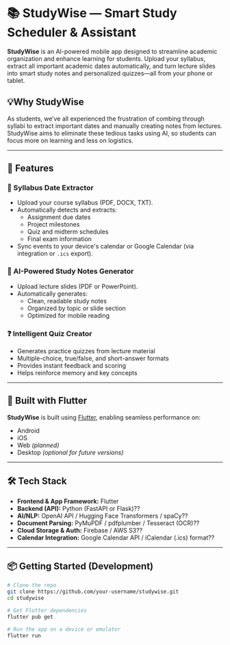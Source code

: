 # 📚 StudyWise — Smart Study Scheduler & Assistant

**StudyWise** is an AI-powered mobile app designed to streamline academic organization and enhance learning for students. Upload your syllabus, extract all important academic dates automatically, and turn lecture slides into smart study notes and personalized quizzes—all from your phone or tablet.


## 💡Why StudyWise
As students, we’ve all experienced the frustration of combing through syllabi to extract important dates and manually creating notes from lectures. StudyWise aims to eliminate these tedious tasks using AI, so students can focus more on learning and less on logistics.

---

## 🚀 Features

### 📆 Syllabus Date Extractor
- Upload your course syllabus (PDF, DOCX, TXT).
- Automatically detects and extracts:
  - Assignment due dates  
  - Project milestones  
  - Quiz and midterm schedules  
  - Final exam information  
- Sync events to your device's calendar or Google Calendar (via integration or `.ics` export).

### 📝 AI-Powered Study Notes Generator
- Upload lecture slides (PDF or PowerPoint).
- Automatically generates:
  - Clean, readable study notes  
  - Organized by topic or slide section  
  - Optimized for mobile reading

### ❓ Intelligent Quiz Creator
- Generates practice quizzes from lecture material
- Multiple-choice, true/false, and short-answer formats
- Provides instant feedback and scoring
- Helps reinforce memory and key concepts

---

## 📱 Built with Flutter

**StudyWise** is built using [Flutter](https://flutter.dev), enabling seamless performance on:
- Android  
- iOS  
- Web *(planned)*  
- Desktop *(optional for future versions)*

---

## 🛠️ Tech Stack

- **Frontend & App Framework:** Flutter  
- **Backend (API):** Python (FastAPI or Flask)?? 
- **AI/NLP:** OpenAI API / Hugging Face Transformers / spaCy??  
- **Document Parsing:** PyMuPDF / pdfplumber / Tesseract (OCR)??  
- **Cloud Storage & Auth:** Firebase / AWS S3??  
- **Calendar Integration:** Google Calendar API / iCalendar (.ics) format??  

---

## 📦 Getting Started (Development)

```bash
# Clone the repo
git clone https://github.com/your-username/studywise.git
cd studywise

# Get Flutter dependencies
flutter pub get

# Run the app on a device or emulator
flutter run
